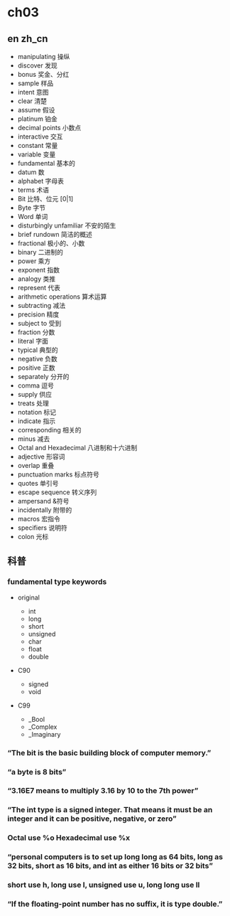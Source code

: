 # ch03

## en zh_cn

- manipulating 操纵
- discover 发现
- bonus 奖金、分红
- sample 样品
- intent 意图
- clear 清楚
- assume 假设
- platinum 铂金
- decimal points 小数点
- interactive 交互
- constant 常量
- variable 变量
- fundamental 基本的
- datum 数
- alphabet 字母表
- terms 术语
- Bit 比特、位元 [0|1]
- Byte 字节
- Word 单词
- disturbingly unfamiliar 不安的陌生
- brief rundown 简洁的概述
- fractional 极小的、小数
- binary 二进制的
- power 乘方
- exponent 指数
- analogy 类推
- represent 代表
- arithmetic operations 算术运算
- subtracting 减法
- precision 精度
- subject to 受到
- fraction 分数
- literal 字面
- typical 典型的
- negative 负数
- positive 正数
- separately 分开的
- comma 逗号
- supply 供应
- treats 处理
- notation 标记
- indicate 指示
- corresponding 相关的
- minus 减去
- Octal and Hexadecimal 八进制和十六进制
- adjective 形容词
- overlap 重叠
- punctuation marks 标点符号
- quotes 单引号
- escape sequence 转义序列
- ampersand &符号
- incidentally 附带的
- macros 宏指令
- specifiers 说明符
- colon 光标

## 科普

### fundamental type keywords

- original
  - int
  - long
  - short
  - unsigned
  - char
  - float
  - double

- C90
  - signed
  - void

- C99
  - _Bool
  - _Complex
  - _Imaginary

### “The bit is the basic building block of computer memory.”

### “a byte is 8 bits”

### “3.16E7 means to multiply 3.16 by 10 to the 7th power”

### “The int type is a signed integer. That means it must be an integer and it can be positive, negative, or zero”

### Octal use %o Hexadecimal use %x

### “personal computers is to set up long long as 64 bits, long as 32 bits, short as 16 bits, and int as either 16 bits or 32 bits”

### short use h, long use l, unsigned use u, long long use ll

### “If the floating-point number has no suffix, it is type double.”
